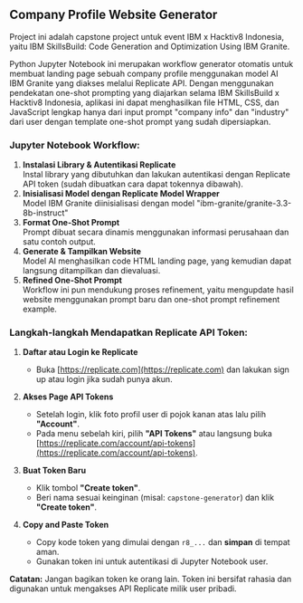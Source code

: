 ## Company Profile Website Generator

Project ini adalah capstone project untuk event IBM x Hacktiv8 Indonesia, yaitu IBM SkillsBuild: Code Generation and Optimization Using IBM Granite.

Python Jupyter Notebook ini merupakan workflow generator otomatis untuk membuat landing page sebuah company profile menggunakan model AI IBM Granite yang diakses melalui Replicate API. Dengan menggunakan pendekatan one-shot prompting yang diajarkan selama IBM SkillsBuild x Hacktiv8 Indonesia, aplikasi ini dapat menghasilkan file HTML, CSS, dan JavaScript lengkap hanya dari input prompt "company info" dan "industry" dari user dengan template one-shot prompt yang sudah dipersiapkan.

### Jupyter Notebook Workflow:
1. **Instalasi Library & Autentikasi Replicate**  
   Instal library yang dibutuhkan dan lakukan autentikasi dengan Replicate API token (sudah dibuatkan cara dapat tokennya dibawah).
2. **Inisialisasi Model dengan Replicate Model Wrapper**  
   Model IBM Granite diinisialisasi dengan model "ibm-granite/granite-3.3-8b-instruct"
3. **Format One-Shot Prompt**  
   Prompt dibuat secara dinamis menggunakan informasi perusahaan dan satu contoh output.
4. **Generate & Tampilkan Website**  
   Model AI menghasilkan code HTML landing page, yang kemudian dapat langsung ditampilkan dan dievaluasi.
5. **Refined One-Shot Prompt**  
   Workflow ini pun mendukung proses refinement, yaitu mengupdate hasil website menggunakan prompt baru dan one-shot prompt refinement example.

### Langkah-langkah Mendapatkan Replicate API Token:

1. **Daftar atau Login ke Replicate**
   - Buka [https://replicate.com](https://replicate.com) dan lakukan sign up atau login jika sudah punya akun.

2. **Akses Page API Tokens**
   - Setelah login, klik foto profil user di pojok kanan atas lalu pilih **"Account"**.
   - Pada menu sebelah kiri, pilih **"API Tokens"** atau langsung buka [https://replicate.com/account/api-tokens](https://replicate.com/account/api-tokens).

3. **Buat Token Baru**
   - Klik tombol **"Create token"**.
   - Beri nama sesuai keinginan (misal: `capstone-generator`) dan klik **"Create token"**.

4. **Copy and Paste Token**
   - Copy kode token yang dimulai dengan `r8_...` dan **simpan** di tempat aman.
   - Gunakan token ini untuk autentikasi di Jupyter Notebook user.

**Catatan:** Jangan bagikan token ke orang lain. Token ini bersifat rahasia dan digunakan untuk mengakses API Replicate milik user pribadi.
